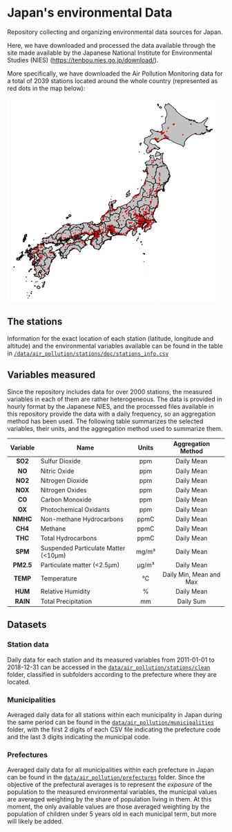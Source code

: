 # Japan's environmental Data

Repository collecting and organizing environmental data sources for Japan. 

Here, we have downloaded and processed the data available through the site made available by the Japanese National Institute for Environmental Studies (NIES) (https://tenbou.nies.go.jp/download/). 

More specifically, we have downloaded the Air Pollution Monitoring data for a total of 2039 stations located around the whole country (represented as red dots in the map below):

<img src="https://github.com/AlFontal/environmental-data-japan/raw/main/data/air_pollution/stations/doc/stations_map.png" alt="Japanese Monitoring Stations Map" title="Japanese Monitoring Stations Map">


## The stations

Information for the exact location of each station (latitude, longitude and altitude) and the environmental variables available can be found in the table in [`/data/air_pollution/stations/doc/stations_info.csv`](data/air_pollution/stations/doc/stations_info.csv)

## Variables measured

Since the repository includes data for over 2000 stations, the measured variables in each of them are rather heterogeneous. The data is provided in hourly format by the Japanese NIES, and the processed files available in this repository provide the data with a daily frequency, so an aggregation method has been used. The following table summarizes the selected variables, their units, and the aggregation method used to summarize them.

| **Variable** 	| **Name**                             	| **Units** 	|  **Aggregation Method** 	|
|:------------:	|--------------------------------------	|:---------:	|:-----------------------:	|
| **SO2**      	| Sulfur Dioxide                       	| ppm       	| Daily Mean              	|
| **NO**       	| Nitric Oxide                         	| ppm       	| Daily Mean              	|
| **NO2**      	| Nitrogen Dioxide                     	| ppm       	| Daily Mean              	|
| **NOX**      	| Nitrogen Oxides                      	| ppm       	| Daily Mean              	|
| **CO**       	| Carbon Monoxide                      	| ppm       	| Daily Mean              	|
| **OX**       	|    Photochemical Oxidants                                  	| ppm       	| Daily Mean              	|
| **NMHC**     	| Non-methane Hydrocarbons             	| ppmC      	| Daily Mean              	|
| **CH4**      	| Methane                              	| ppmC      	| Daily Mean              	|
| **THC**      	| Total Hydrocarbons                   	| ppmC      	| Daily Mean              	|
| **SPM**      	| Suspended Particulate Matter (<10µm) 	| mg/m³     	| Daily Mean              	|
| **PM2.5**    	| Particulate matter (<2.5µm)          	| µg/m³     	| Daily Mean              	|
| **TEMP**     	| Temperature                          	| °C        	| Daily Min, Mean and Max 	|
| **HUM**      	| Relative Humidity                    	| %         	| Daily Mean              	|
| **RAIN**     	| Total Precipitation                  	| mm        	| Daily Sum               	|


## Datasets


### Station data

Daily data for each station and its measured variables from 2011-01-01 to 2018-12-31 can be accessed in the [`data/air_pollution/stations/clean`](data/air_pollution/stations/clean) folder, classified in subfolders according to the prefecture where they are located.

### Municipalities 

Averaged daily data for all stations within each municipality in Japan during the same period can be found in the [`data/air_pollution/municipalities`](data/air_pollution/municipalities/) folder, with the first 2 digits of each CSV file indicating the prefecture code and the last 3 digits indicating the municipal code.

### Prefectures

Averaged daily data for all municipalities within each prefecture in Japan can be found in the [`data/air_pollution/prefectures`](data/air_pollution/prefectures/) folder. Since the objective of the prefectural averages is to represent the *exposure* of the population to the measured environmental variables, the municipal values are averaged weighting by the share of population living in them. At this moment, the only available values are those averaged weighting by the population of children under 5 years old in each municipal term, but more will likely be added.

